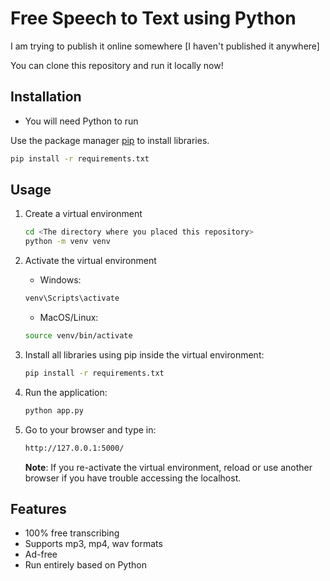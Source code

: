 
# Free Speech to Text using Python

I am trying to publish it online somewhere [I haven't published it anywhere]

You can clone this repository and run it locally now!

## Installation
- You will need Python to run
  
Use the package manager [pip](https://pip.pypa.io/en/stable/) to install libraries.

```bash
pip install -r requirements.txt
```

## Usage
1. Create a virtual environment

   ```bash
   cd <The directory where you placed this repository>
   python -m venv venv
   ```

2. Activate the virtual environment
   - Windows:

   ```bash
   venv\Scripts\activate
   ```

   - MacOS/Linux:

   ```bash
   source venv/bin/activate
   ```

3. Install all libraries using pip inside the virtual environment:

   ```bash
   pip install -r requirements.txt
   ```

4. Run the application:

   ```bash
   python app.py
   ```

5. Go to your browser and type in:

   ```bash
   http://127.0.0.1:5000/
   ```

   **Note**: If you re-activate the virtual environment, reload or use another browser if you have trouble accessing the localhost.

## Features
- 100% free transcribing
- Supports mp3, mp4, wav formats
- Ad-free
- Run entirely based on Python
